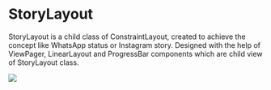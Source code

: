 # StoryLayout
StoryLayout is a child class of ConstraintLayout, created to achieve the concept like WhatsApp status or  Instagram story. Designed with the help of ViewPager, LinearLayout and ProgressBar components which are child view of StoryLayout class.

![](https://github.com/riontech-xten/StoryLayout/blob/main/ezgif.com-video-to-gif.gif)
